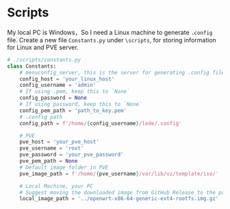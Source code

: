 # Scripts

My local PC is Windows，So I need a Linux machine to generate `.config` file. Create a new file `Constants.py` under `\scripts`, for storing information for Linux and PVE server.

```python
# ./scripts/constants.py
class Constants:
    # menuconfig_server, this is the server for generating .config file
    config_host = 'your_linux_host'
    config_username = 'admin'
    # If using .pem, keep this to `None`
    config_password = None
    # If using password, keep this to `None`
    config_pem_path = 'path_to_key.pem'
    # .config path
    config_path = f'/home/{config_username}/lede/.config'

    # PVE
    pve_host = 'your_pve_host'
    pve_username = 'root'
    pve_password = 'your_pve_password'
    pve_pem_path = None
    # Default image folder in PVE
    pve_image_path = f'/home/{pve_username}/var/lib/vz/template/iso/'

    # Local Machine, your PC
    # Suggest moving the downloaded image from GitHub Release to the project folder
    local_image_path = '../openwrt-x86-64-generic-ext4-rootfs.img.gz'
```
